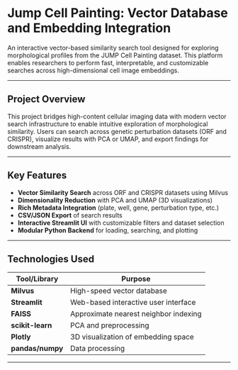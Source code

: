 # Jump Cell Painting: Vector Database and Embedding Integration

An interactive vector-based similarity search tool designed for exploring morphological profiles from the JUMP Cell Painting dataset. This platform enables researchers to perform fast, interpretable, and customizable searches across high-dimensional cell image embeddings.

---

##  Project Overview

This project bridges high-content cellular imaging data with modern vector search infrastructure to enable intuitive exploration of morphological similarity. Users can search across genetic perturbation datasets (ORF and CRISPR), visualize results with PCA or UMAP, and export findings for downstream analysis.

---

##  Key Features

-  **Vector Similarity Search** across ORF and CRISPR datasets using Milvus
- **Dimensionality Reduction** with PCA and UMAP (3D visualizations)
-  **Rich Metadata Integration** (plate, well, gene, perturbation type, etc.)
-  **CSV/JSON Export** of search results
-  **Interactive Streamlit UI** with customizable filters and dataset selection
- **Modular Python Backend** for loading, searching, and plotting

---

##  Technologies Used

| Tool/Library   | Purpose                                |
|----------------|----------------------------------------|
| **Milvus**     | High-speed vector database             |
| **Streamlit**  | Web-based interactive user interface   |
| **FAISS**      | Approximate nearest neighbor indexing  |
| **scikit-learn** | PCA and preprocessing               |
| **Plotly**     | 3D visualization of embedding space    |
| **pandas/numpy** | Data processing                     |

---

